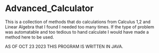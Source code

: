# Advanced_Calculator
This is a collection of methods that do calculations from 
Calculus 1,2 and Linear Algebra that I found I needed too 
many times. If the type of problem was automatable and
too tedious to hand calculate I would have made a method
here to be used.

AS OF OCT 23 2023 THIS PROGRAM IS WRITTEN IN JAVA.